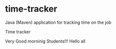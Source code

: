 # time-tracker
Java (Maven) application for tracking time on the job

Time tracker

Very Good morninig Students!!!
Hello all
